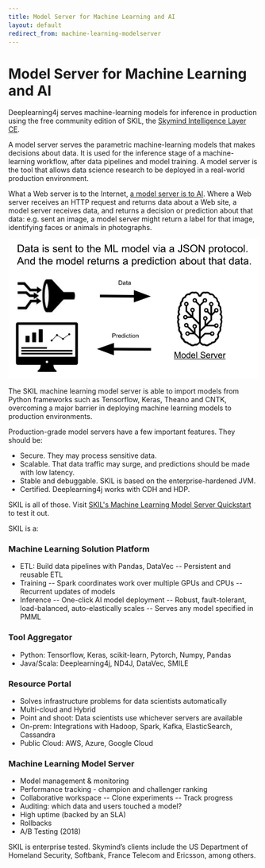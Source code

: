 ```yaml
---
title: Model Server for Machine Learning and AI 
layout: default
redirect_from: machine-learning-modelserver
---
```


# Model Server for Machine Learning and AI

Deeplearning4j serves machine-learning models for inference in production using the free community edition of SKIL, the [Skymind Intelligence Layer CE](https://skymind.ai/products). 

A model server serves the parametric machine-learning models that makes decisions about data. It is used for the inference stage of a machine-learning workflow, after data pipelines and model training. A model server is the tool that allows data science research to be deployed in a real-world production environment.

What a Web server is to the Internet, [a model server is to AI](https://docs.google.com/presentation/d/1psNOQ3ZpPFeak2zsjO5EgUS-ypoFeyw-3eiLNvyEZzg/edit?usp=sharing). Where a Web server receives an HTTP request and returns data about a Web site, a model server receives data, and returns a decision or prediction about that data: e.g. sent an image, a model server might return a label for that image, identifying faces or animals in photographs.

![Alt text](./img/AI_modelserver.png)

The SKIL machine learning model server is able to import models from Python frameworks such as Tensorflow, Keras, Theano and CNTK, overcoming a major barrier in deploying machine learning models to production environments.

Production-grade model servers have a few important features. They should be:

* Secure. They may process sensitive data. 
* Scalable. That data traffic may surge, and predictions should be made with low latency.
* Stable and debuggable. SKIL is based on the enterprise-hardened JVM.
* Certified. Deeplearning4j works with CDH and HDP.

SKIL is all of those. Visit [SKIL's Machine Learning Model Server Quickstart](https://skymind.readme.io/v1.0.1/docs/quickstart) to test it out. 

SKIL is a:

### Machine Learning Solution Platform

* ETL: Build data pipelines with Pandas, DataVec
-- Persistent and reusable ETL
* Training
-- Spark coordinates work over multiple GPUs and CPUs
-- Recurrent updates of models
* Inference
-- One-click AI model deployment
-- Robust, fault-tolerant, load-balanced, auto-elastically scales
-- Serves any model specified in PMML

### Tool Aggregator
* Python: Tensorflow, Keras, scikit-learn, Pytorch, Numpy, Pandas
* Java/Scala: Deeplearning4j, ND4J, DataVec, SMILE

### Resource Portal
* Solves infrastructure problems for data scientists automatically
* Multi-cloud and Hybrid
* Point and shoot: Data scientists use whichever servers are available
* On-prem: Integrations with Hadoop, Spark, Kafka, ElasticSearch, Cassandra
* Public Cloud: AWS, Azure, Google Cloud

### Machine Learning Model Server
* Model management & monitoring
* Performance tracking - champion and challenger ranking
* Collaborative workspace
-- Clone experiments
-- Track progress
* Auditing: which data and users touched a model?
* High uptime (backed by an SLA)
* Rollbacks
* A/B Testing (2018)

SKIL is enterprise tested. Skymind’s clients include the US Department of Homeland Security, Softbank, France Telecom and Ericsson, among others. 
